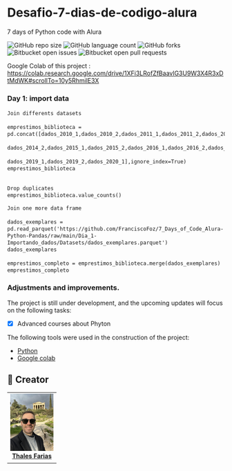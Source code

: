 # Desafio-7-dias-de-codigo-alura
7 days of Python code with Alura

![GitHub repo size](https://img.shields.io/github/repo-size/iuricode/README-template?style=for-the-badge)
![GitHub language count](https://img.shields.io/github/languages/count/iuricode/README-template?style=for-the-badge)
![GitHub forks](https://img.shields.io/github/forks/iuricode/README-template?style=for-the-badge)
![Bitbucket open issues](https://img.shields.io/bitbucket/issues/iuricode/README-template?style=for-the-badge)
![Bitbucket open pull requests](https://img.shields.io/bitbucket/pr-raw/iuricode/README-template?style=for-the-badge)

Google Colab of this project : https://colab.research.google.com/drive/1XFi3LRofZfBaavlG3U9W3X4R3xDtMdWK#scrollTo=10y5RhmilE3X

### Day 1: import data

```
Join differents datasets

emprestimos_biblioteca = pd.concat([dados_2010_1,dados_2010_2,dados_2011_1,dados_2011_2,dados_2012_1,dados_2012_2,dados_2013_1,dados_2013_2,dados_2014_1,
                                    dados_2014_2,dados_2015_1,dados_2015_2,dados_2016_1,dados_2016_2,dados_2017_1,dados_2017_2,dados_2018_1,dados_2018_2,
                                    dados_2019_1,dados_2019_2,dados_2020_1],ignore_index=True)
emprestimos_biblioteca
   
```

```
Drop duplicates
emprestimos_biblioteca.value_counts()
```

```
Join one more data frame

dados_exemplares = pd.read_parquet('https://github.com/FranciscoFoz/7_Days_of_Code_Alura-Python-Pandas/raw/main/Dia_1-Importando_dados/Datasets/dados_exemplares.parquet')
dados_exemplares

emprestimos_completo = emprestimos_biblioteca.merge(dados_exemplares)
emprestimos_completo
```




### Adjustments and improvements.

The project is still under development, and the upcoming updates will focus on the following tasks:

- [x] Advanced courses about Phyton

The following tools were used in the construction of the project:

- [Python](<https://www.python.org/doc//>)
- [Google colab](<https://colab.google/>)



## 🤝 Creator

<table>
  <tr>
    <td align="center">
      <a href="#" title="Thales Farias">
        <img src="grecia.jpg" width="100" alt="Foto do Thales Farias no GitHub"/><br>
        <sub>
          <b><a href="https://www.linkedin.com/in/thalesfreirefarias/" target="_blank">Thales Farias</b>
        </sub>
      </a>
    </td>
  </tr>
</table>
